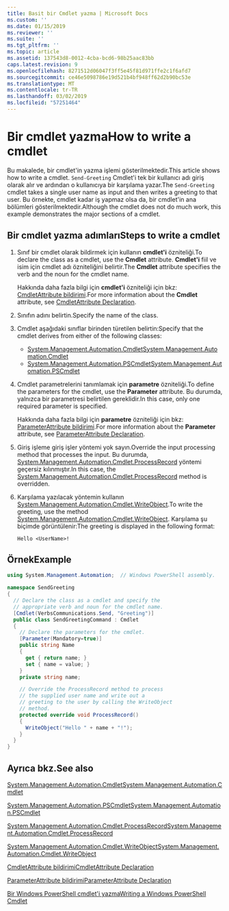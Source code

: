 ```yaml
---
title: Basit bir Cmdlet yazma | Microsoft Docs
ms.custom: ''
ms.date: 01/15/2019
ms.reviewer: ''
ms.suite: ''
ms.tgt_pltfrm: ''
ms.topic: article
ms.assetid: 137543d8-0012-4cba-bcd6-98b25aac83bb
caps.latest.revision: 9
ms.openlocfilehash: 8271512d06047f3ff5e45f81d971ffe2c1f6afd7
ms.sourcegitcommit: ce46e5098786e19d521b4bf948ff62d2b90bc53e
ms.translationtype: MT
ms.contentlocale: tr-TR
ms.lasthandoff: 03/02/2019
ms.locfileid: "57251464"
---
```

# <a name="how-to-write-a-cmdlet"></a><span data-ttu-id="74a1e-102">Bir cmdlet yazma</span><span class="sxs-lookup"><span data-stu-id="74a1e-102">How to write a cmdlet</span></span>

<span data-ttu-id="74a1e-103">Bu makalede, bir cmdlet'in yazma işlemi gösterilmektedir.</span><span class="sxs-lookup"><span data-stu-id="74a1e-103">This article shows how to write a cmdlet.</span></span> <span data-ttu-id="74a1e-104">`Send-Greeting` Cmdlet'i tek bir kullanıcı adı giriş olarak alır ve ardından o kullanıcıya bir karşılama yazar.</span><span class="sxs-lookup"><span data-stu-id="74a1e-104">The `Send-Greeting` cmdlet takes a single user name as input and then writes a greeting to that user.</span></span> <span data-ttu-id="74a1e-105">Bu örnekte, cmdlet kadar iş yapmaz olsa da, bir cmdlet'in ana bölümleri gösterilmektedir.</span><span class="sxs-lookup"><span data-stu-id="74a1e-105">Although the cmdlet does not do much work, this example demonstrates the major sections of a cmdlet.</span></span>

## <a name="steps-to-write-a-cmdlet"></a><span data-ttu-id="74a1e-106">Bir cmdlet yazma adımları</span><span class="sxs-lookup"><span data-stu-id="74a1e-106">Steps to write a cmdlet</span></span>

1. <span data-ttu-id="74a1e-107">Sınıf bir cmdlet olarak bildirmek için kullanın **cmdlet'i** özniteliği.</span><span class="sxs-lookup"><span data-stu-id="74a1e-107">To declare the class as a cmdlet, use the **Cmdlet** attribute.</span></span> <span data-ttu-id="74a1e-108">**Cmdlet'i** fiil ve isim için cmdlet adı özniteliğini belirtir.</span><span class="sxs-lookup"><span data-stu-id="74a1e-108">The **Cmdlet** attribute specifies the verb and the noun for the cmdlet name.</span></span>

   <span data-ttu-id="74a1e-109">Hakkında daha fazla bilgi için **cmdlet'i** özniteliği için bkz: [CmdletAttribute bildirimi](cmdlet-attribute-declaration.md).</span><span class="sxs-lookup"><span data-stu-id="74a1e-109">For more information about the **Cmdlet** attribute, see [CmdletAttribute Declaration](cmdlet-attribute-declaration.md).</span></span>

2. <span data-ttu-id="74a1e-110">Sınıfın adını belirtin.</span><span class="sxs-lookup"><span data-stu-id="74a1e-110">Specify the name of the class.</span></span>

3. <span data-ttu-id="74a1e-111">Cmdlet aşağıdaki sınıflar birinden türetilen belirtin:</span><span class="sxs-lookup"><span data-stu-id="74a1e-111">Specify that the cmdlet derives from either of the following classes:</span></span>

   * [<span data-ttu-id="74a1e-112">System.Management.Automation.Cmdlet</span><span class="sxs-lookup"><span data-stu-id="74a1e-112">System.Management.Automation.Cmdlet</span></span>](/dotnet/api/System.Management.Automation.Cmdlet)
   * [<span data-ttu-id="74a1e-113">System.Management.Automation.PSCmdlet</span><span class="sxs-lookup"><span data-stu-id="74a1e-113">System.Management.Automation.PSCmdlet</span></span>](/dotnet/api/System.Management.Automation.PSCmdlet)

4. <span data-ttu-id="74a1e-114">Cmdlet parametrelerini tanımlamak için **parametre** özniteliği.</span><span class="sxs-lookup"><span data-stu-id="74a1e-114">To define the parameters for the cmdlet, use the **Parameter** attribute.</span></span> <span data-ttu-id="74a1e-115">Bu durumda, yalnızca bir parametresi belirtilen gereklidir.</span><span class="sxs-lookup"><span data-stu-id="74a1e-115">In this case, only one required parameter is specified.</span></span>

   <span data-ttu-id="74a1e-116">Hakkında daha fazla bilgi için **parametre** özniteliği için bkz: [ParameterAttribute bildirimi](parameter-attribute-declaration.md).</span><span class="sxs-lookup"><span data-stu-id="74a1e-116">For more information about the **Parameter** attribute, see [ParameterAttribute Declaration](parameter-attribute-declaration.md).</span></span>

5. <span data-ttu-id="74a1e-117">Giriş işleme giriş işler yöntemi yok sayın.</span><span class="sxs-lookup"><span data-stu-id="74a1e-117">Override the input processing method that processes the input.</span></span> <span data-ttu-id="74a1e-118">Bu durumda, [System.Management.Automation.Cmdlet.ProcessRecord](/dotnet/api/System.Management.Automation.Cmdlet.ProcessRecord) yöntemi geçersiz kılınmıştır.</span><span class="sxs-lookup"><span data-stu-id="74a1e-118">In this case, the [System.Management.Automation.Cmdlet.ProcessRecord](/dotnet/api/System.Management.Automation.Cmdlet.ProcessRecord) method is overridden.</span></span>

6. <span data-ttu-id="74a1e-119">Karşılama yazılacak yöntemin kullanın [System.Management.Automation.Cmdlet.WriteObject](/dotnet/api/System.Management.Automation.Cmdlet.WriteObject).</span><span class="sxs-lookup"><span data-stu-id="74a1e-119">To write the greeting, use the method [System.Management.Automation.Cmdlet.WriteObject](/dotnet/api/System.Management.Automation.Cmdlet.WriteObject).</span></span>
   <span data-ttu-id="74a1e-120">Karşılama şu biçimde görüntülenir:</span><span class="sxs-lookup"><span data-stu-id="74a1e-120">The greeting is displayed in the following format:</span></span>

   ```Output
   Hello <UserName>!
   ```

## <a name="example"></a><span data-ttu-id="74a1e-121">Örnek</span><span class="sxs-lookup"><span data-stu-id="74a1e-121">Example</span></span>

```csharp
using System.Management.Automation;  // Windows PowerShell assembly.

namespace SendGreeting
{
  // Declare the class as a cmdlet and specify the
  // appropriate verb and noun for the cmdlet name.
  [Cmdlet(VerbsCommunications.Send, "Greeting")]
  public class SendGreetingCommand : Cmdlet
  {
    // Declare the parameters for the cmdlet.
    [Parameter(Mandatory=true)]
    public string Name
    {
      get { return name; }
      set { name = value; }
    }
    private string name;

    // Override the ProcessRecord method to process
    // the supplied user name and write out a
    // greeting to the user by calling the WriteObject
    // method.
    protected override void ProcessRecord()
    {
      WriteObject("Hello " + name + "!");
    }
  }
}
```

## <a name="see-also"></a><span data-ttu-id="74a1e-122">Ayrıca bkz.</span><span class="sxs-lookup"><span data-stu-id="74a1e-122">See also</span></span>

[<span data-ttu-id="74a1e-123">System.Management.Automation.Cmdlet</span><span class="sxs-lookup"><span data-stu-id="74a1e-123">System.Management.Automation.Cmdlet</span></span>](/dotnet/api/System.Management.Automation.Cmdlet)

[<span data-ttu-id="74a1e-124">System.Management.Automation.PSCmdlet</span><span class="sxs-lookup"><span data-stu-id="74a1e-124">System.Management.Automation.PSCmdlet</span></span>](/dotnet/api/System.Management.Automation.PSCmdlet)

[<span data-ttu-id="74a1e-125">System.Management.Automation.Cmdlet.ProcessRecord</span><span class="sxs-lookup"><span data-stu-id="74a1e-125">System.Management.Automation.Cmdlet.ProcessRecord</span></span>](/dotnet/api/System.Management.Automation.Cmdlet.ProcessRecord)

[<span data-ttu-id="74a1e-126">System.Management.Automation.Cmdlet.WriteObject</span><span class="sxs-lookup"><span data-stu-id="74a1e-126">System.Management.Automation.Cmdlet.WriteObject</span></span>](/dotnet/api/System.Management.Automation.Cmdlet.WriteObject)

[<span data-ttu-id="74a1e-127">CmdletAttribute bildirimi</span><span class="sxs-lookup"><span data-stu-id="74a1e-127">CmdletAttribute Declaration</span></span>](cmdlet-attribute-declaration.md)

[<span data-ttu-id="74a1e-128">ParameterAttribute bildirimi</span><span class="sxs-lookup"><span data-stu-id="74a1e-128">ParameterAttribute Declaration</span></span>](parameter-attribute-declaration.md)

[<span data-ttu-id="74a1e-129">Bir Windows PowerShell cmdlet'i yazma</span><span class="sxs-lookup"><span data-stu-id="74a1e-129">Writing a Windows PowerShell Cmdlet</span></span>](writing-a-windows-powershell-cmdlet.md)